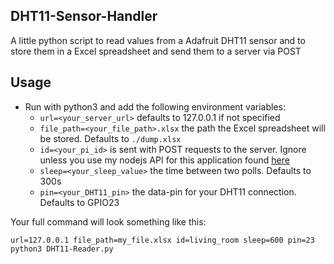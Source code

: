 ## DHT11-Sensor-Handler
A little python script to read values from a Adafruit DHT11 sensor and to store them in a Excel spreadsheet and send them to a server via POST

## Usage
* Run with python3 and add the following environment variables:
  * `url=<your_server_url>` defaults to 127.0.0.1 if not specified
  * `file_path=<your_file_path>.xlsx` the path the Excel spreadsheet will be stored. Defaults to `./dump.xlsx` 
  * `id=<your_pi_id>` is sent with POST requests to the server. Ignore unless you use my nodejs API for this application found [here](https://github.com/TehMightyPotato/DHT11-Database-API)
  * `sleep=<your_sleep_value>` the time between two polls. Defaults to 300s
  * `pin=<your_DHT11_pin>` the data-pin for your DHT11 connection. Defaults to GPIO23
  
Your full command will look something like this:

`url=127.0.0.1 file_path=my_file.xlsx id=living_room sleep=600 pin=23 python3 DHT11-Reader.py`

